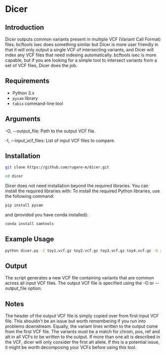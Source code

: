 # Dicer

## Introduction
Dicer outputs common variants present in multiple VCF (Variant Call Format) files. bcftools isec does something similar but Dicer is more user friendly in that it will only output a single VCF of intersecting variants, and Dicer will index any VCF files that need indexing automatically. bcftools isec is more capable, but if you are looking for a simple tool to intersect variants from a set of VCF files, Dicer does the job. 

## Requirements
- Python 3.x
- `pysam` library
- `tabix` command-line tool

## Arguments
-O, --output_file: Path to the output VCF file.

-I, --input_vcf_files: List of input VCF files to compare.

## Installation
```bash
git clone https://github.com/rugare-m/dicer.git
```

```bash
cd dicer
```
Dicer does not need installation beyond the required libraries. You can install the required libraries with:
To install the required Python libraries, use the following command:
```bash
pip install pysam
```
and (provided you have conda installed):
```bash
conda install samtools
```

## Example Usage 
```bash
python dicer.py -I toy1.vcf.gz toy2.vcf.gz toy3.vcf.gz toy4.vcf.gz -O intersect.vcf.gz
```

## Output
The script generates a new VCF file containing variants that are common across all input VCF files. The output VCF file is specified using the -O or --output_file option.

## Notes
The header of the output VCF file is simply copied over from first input VCF file. This shouldn't be an issue but worth remembering if you run into problems downstream. Equally, the variant lines written to the output come from the first VCF file. The variants must be a match for chrom, pos, ref and alt in all VCFs to be written to the output. If more than one alt is described in the VCF, dicer will only consider the first alt allele. If this is a potential issue, it might be worth decomposing your VCFs before using this tool. 

